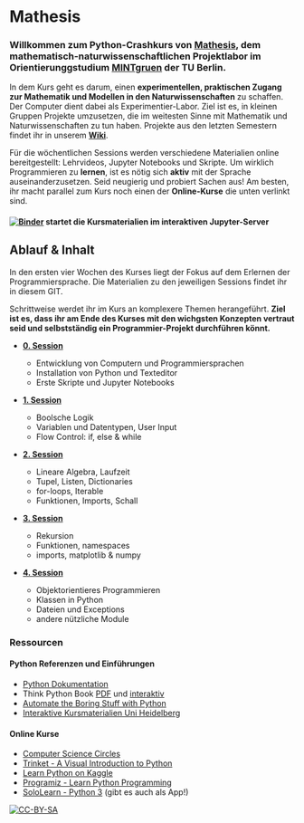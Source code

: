 # Mathesis

### Willkommen zum Python-Crashkurs von [Mathesis](https://www.mintgruen.tu-berlin.de/studium-und-lehre/mintgruen-labore/mathesis/), dem mathematisch-naturwissenschaftlichen Projektlabor im Orientierunggstudium [MINTgruen](https://www.mintgruen.tu-berlin.de) der TU Berlin.

In dem Kurs geht es darum, einen **experimentellen, praktischen Zugang zur Mathematik und Modellen in den Naturwissenschaften** zu schaffen. Der Computer dient dabei als Experimentier-Labor. Ziel ist es, in kleinen Gruppen Projekte umzusetzen, die im weitesten Sinne mit Mathematik und Naturwissenschaften zu tun haben. Projekte aus den letzten Semestern findet ihr in unserem [**Wiki**](https://www.mintgruen.tu-berlin.de/mathesisWiki/doku.php).

Für die wöchentlichen Sessions werden verschiedene Materialien online bereitgestellt: Lehrvideos, Jupyter Notebooks und Skripte. Um wirklich Programmieren zu **lernen**, ist es nötig sich **aktiv** mit der Sprache auseinanderzusetzen. Seid neugierig und probiert Sachen aus! Am besten, ihr macht parallel zum Kurs noch einen der **Online-Kurse** die unten verlinkt sind.

#### [![Binder](https://mybinder.org/badge_logo.svg)](https://mybinder.org/v2/gh/andreaheilrath/mathesis/master) startet die Kursmaterialien im interaktiven Jupyter-Server

## Ablauf & Inhalt
In den ersten vier Wochen des Kurses liegt der Fokus auf dem Erlernen der Programmiersprache. Die Materialien zu den jeweiligen Sessions findet ihr in  diesem GIT.

Schrittweise werdet ihr im Kurs an komplexere Themen herangeführt. **Ziel ist es, dass ihr am Ende des Kurses mit den wichgsten Konzepten vertraut seid und selbstständig ein Programmier-Projekt durchführen könnt.**

* **[0. Session](./0th_Session)**
    * Entwicklung von Computern und Programmiersprachen
    * Installation von Python und Texteditor
    * Erste Skripte und Jupyter Notebooks

* **[1. Session](./1st_Session)**
    * Boolsche Logik
    * Variablen und Datentypen, User Input
    * Flow Control: if, else & while

* **[2. Session](./2nd_Session)**
    * Lineare Algebra, Laufzeit
    * Tupel, Listen, Dictionaries
    * for-loops, Iterable
    * Funktionen, Imports, Schall

* **[3. Session](./3rd_Session)**
    * Rekursion
    * Funktionen, namespaces
    * imports, matplotlib & numpy

* **[4. Session](./4th_Session)**
    * Objektorientieres Programmieren
    * Klassen in Python
    * Dateien und Exceptions
    * andere nützliche Module

### Ressourcen

#### Python Referenzen und Einführungen
* [Python Dokumentation](https://docs.python.org/3/)
* Think Python Book [PDF](https://www.greenteapress.com/thinkpython/thinkpython.pdf) und [interaktiv](https://runestone.academy/runestone/books/published/thinkcspy/index.html)
* [Automate the Boring Stuff with Python](https://automatetheboringstuff.com)
* [Interaktive Kursmaterialien Uni Heidelberg](https://www.physi.uni-heidelberg.de/Einrichtungen/AP/Python.php)


#### Online Kurse
* [Computer Science Circles](https://cscircles.cemc.uwaterloo.ca)
* [Trinket - A Visual Introduction to Python](https://hourofpython.trinket.io/a-visual-introduction-to-python#/welcome/an-hour-of-code)
* [Learn Python on Kaggle](https://www.kaggle.com/learn/python)
* [Programiz - Learn Python Programming](https://www.programiz.com/python-programming)
* [SoloLearn - Python 3](https://www.sololearn.com/Course/Python/) (gibt es auch als App!)

[![CC-BY-SA](https://licensebuttons.net/l/by-sa/3.0/80x15.png)](https://creativecommons.org/licenses/by-sa/4.0/deed.de)
